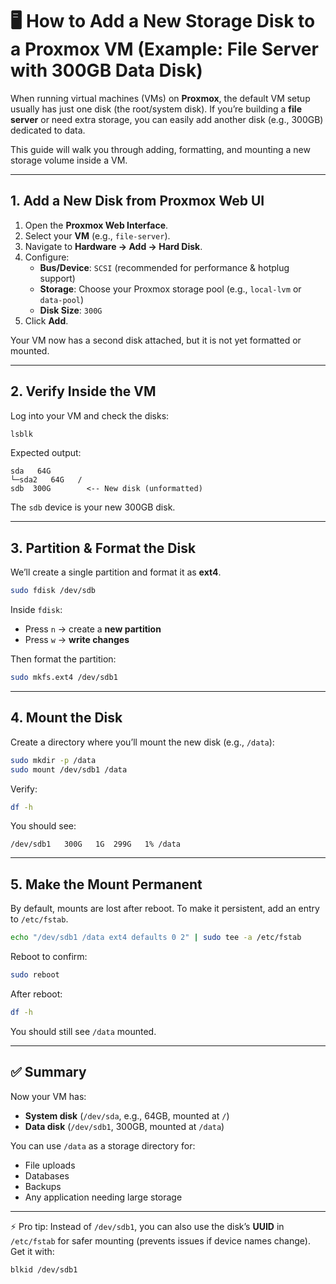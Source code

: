 # 🖥️ How to Add a New Storage Disk to a Proxmox VM (Example: File Server with 300GB Data Disk)

When running virtual machines (VMs) on **Proxmox**, the default VM setup usually has just one disk (the root/system disk). If you’re building a **file server** or need extra storage, you can easily add another disk (e.g., 300GB) dedicated to data.

This guide will walk you through adding, formatting, and mounting a new storage volume inside a VM.

---

## 1. Add a New Disk from Proxmox Web UI
1. Open the **Proxmox Web Interface**.  
2. Select your **VM** (e.g., `file-server`).  
3. Navigate to **Hardware → Add → Hard Disk**.  
4. Configure:
   - **Bus/Device**: `SCSI` (recommended for performance & hotplug support)  
   - **Storage**: Choose your Proxmox storage pool (e.g., `local-lvm` or `data-pool`)  
   - **Disk Size**: `300G`  
5. Click **Add**.

Your VM now has a second disk attached, but it is not yet formatted or mounted.

---

## 2. Verify Inside the VM
Log into your VM and check the disks:

```bash
lsblk
```

Expected output:
```
sda   64G
└─sda2   64G   /
sdb  300G        <-- New disk (unformatted)
```

The `sdb` device is your new 300GB disk.

---

## 3. Partition & Format the Disk
We’ll create a single partition and format it as **ext4**.

```bash
sudo fdisk /dev/sdb
```

Inside `fdisk`:
- Press `n` → create a **new partition**  
- Press `w` → **write changes**  

Then format the partition:
```bash
sudo mkfs.ext4 /dev/sdb1
```

---

## 4. Mount the Disk
Create a directory where you’ll mount the new disk (e.g., `/data`):

```bash
sudo mkdir -p /data
sudo mount /dev/sdb1 /data
```

Verify:
```bash
df -h
```
You should see:
```
/dev/sdb1   300G   1G  299G   1% /data
```

---

## 5. Make the Mount Permanent
By default, mounts are lost after reboot. To make it persistent, add an entry to `/etc/fstab`.

```bash
echo "/dev/sdb1 /data ext4 defaults 0 2" | sudo tee -a /etc/fstab
```

Reboot to confirm:
```bash
sudo reboot
```

After reboot:
```bash
df -h
```
You should still see `/data` mounted.

---

## ✅ Summary
Now your VM has:
- **System disk** (`/dev/sda`, e.g., 64GB, mounted at `/`)  
- **Data disk** (`/dev/sdb1`, 300GB, mounted at `/data`)  

You can use `/data` as a storage directory for:
- File uploads  
- Databases  
- Backups  
- Any application needing large storage  

---

⚡ Pro tip: Instead of `/dev/sdb1`, you can also use the disk’s **UUID** in `/etc/fstab` for safer mounting (prevents issues if device names change). Get it with:

```bash
blkid /dev/sdb1
```
